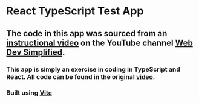 # React TypeScript Test App

## The code in this app was sourced from an [instructional video](https://youtu.be/bAJlYgeovlg) on the YouTube channel [Web Dev Simplified](https://www.youtube.com/c/WebDevSimplified).

### This app is simply an exercise in coding in TypeScript and React. All code can be found in the original [video](https://youtu.be/bAJlYgeovlg).

### Built using [Vite](https://vitejs.dev/)